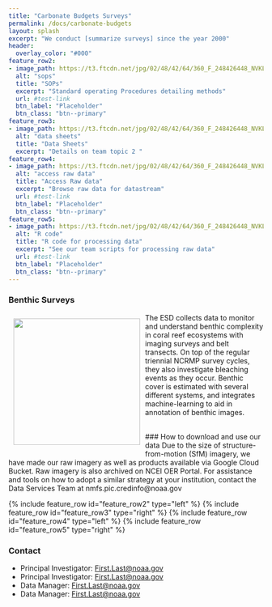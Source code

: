 ```yaml
---
title: "Carbonate Budgets Surveys"
permalink: /docs/carbonate-budgets
layout: splash
excerpt: "We conduct [summarize surveys] since the year 2000"
header:
  overlay_color: "#000"
feature_row2:
- image_path: https://t3.ftcdn.net/jpg/02/48/42/64/360_F_248426448_NVKLywWqArG2ADUxDq6QprtIzsF82dMF.jpg
  alt: "sops"
  title: "SOPs"
  excerpt: "Standard operating Procedures detailing methods"
  url: #test-link
  btn_label: "Placeholder"
  btn_class: "btn--primary"
feature_row3:
- image_path: https://t3.ftcdn.net/jpg/02/48/42/64/360_F_248426448_NVKLywWqArG2ADUxDq6QprtIzsF82dMF.jpg
  alt: "data sheets"
  title: "Data Sheets"
  excerpt: "Details on team topic 2 "
feature_row4:
- image_path: https://t3.ftcdn.net/jpg/02/48/42/64/360_F_248426448_NVKLywWqArG2ADUxDq6QprtIzsF82dMF.jpg
  alt: "access raw data"
  title: "Access Raw data"
  excerpt: "Browse raw data for datastream"
  url: #test-link
  btn_label: "Placeholder"
  btn_class: "btn--primary"
feature_row5:
- image_path: https://t3.ftcdn.net/jpg/02/48/42/64/360_F_248426448_NVKLywWqArG2ADUxDq6QprtIzsF82dMF.jpg
  alt: "R code"
  title: "R code for processing data"
  excerpt: "See our team scripts for processing raw data"
  url: #test-link
  btn_label: "Placeholder"
  btn_class: "btn--primary"
---
```

### Benthic Surveys
<p>
<img src= 'https://t3.ftcdn.net/jpg/02/48/42/64/360_F_248426448_NVKLywWqArG2ADUxDq6QprtIzsF82dMF.jpg' width="250" height=auto ALIGN="left" HSPACE="10" VSPACE="10"/>
The ESD collects data to monitor and understand benthic complexity in coral reef ecosystems with imaging surveys and belt transects. On top of the regular triennial NCRMP survey cycles, they also investigate bleaching events as they occur. Benthic cover is estimated with several different systems, and integrates machine-learning to aid in annotation of benthic images.</p>
<br>
### How to download and use our data
 Due to the size of structure-from-motion (SfM) imagery, we have made our raw imagery as well as products available via Google Cloud Bucket. Raw imagery is also archived on NCEI OER Portal.
For assistance and tools on how to adopt a similar strategy at your institution, contact the Data Services Team at nmfs.pic.credinfo@noaa.gov

{% include feature_row id="feature_row2" type="left" %}
{% include feature_row id="feature_row3" type="right" %}
{% include feature_row id="feature_row4" type="left" %}
{% include feature_row id="feature_row5" type="right" %}

### Contact
<ul>
<li>Principal Investigator: <a href="mailto:First.Last@noaa.gov">First.Last@noaa.gov</a></li>
<li>Principal Investigator: <a href="mailto:First.Last@noaa.gov">First.Last@noaa.gov</a></li>
<li>Data Manager: <a href="mailto:First.Last@noaa.gov">First.Last@noaa.gov</a></li>
<li>Data Manager: <a href="mailto:First.Last@noaa.gov">First.Last@noaa.gov</a></li>